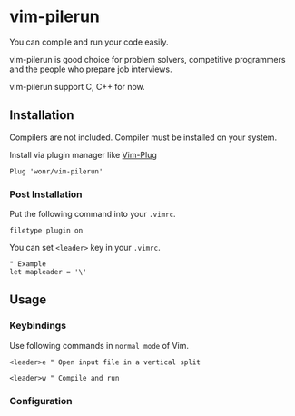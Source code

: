 # vim-pilerun

You can compile and run your code easily.

vim-pilerun is good choice for problem solvers, competitive programmers and the people who prepare job interviews.

vim-pilerun support C, C++ for now.

## Installation

Compilers are not included. Compiler must be installed on your system.

Install via plugin manager like [Vim-Plug](https://github.com/junegunn/vim-plug)

```vim
Plug 'wonr/vim-pilerun'
```

### Post Installation

Put the following command into your ```.vimrc```.

```vim
filetype plugin on
```

You can set ```<leader>``` key in your ```.vimrc```.

```vim
" Example
let mapleader = '\'
```

## Usage

### Keybindings

Use following commands in ```normal mode``` of Vim.

```vim
<leader>e " Open input file in a vertical split
```

```vim
<leader>w " Compile and run
```

### Configuration

<!--END-->
